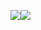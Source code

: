 <img src="https://github-readme-stats.vercel.app/api?username=yarishb&hide=contribs&theme=dark&show_icons=true"/><img src="https://github-readme-stats.vercel.app/api/top-langs/?username=yarishb&layout=compact&theme=dark&show_icons=true"/> 

